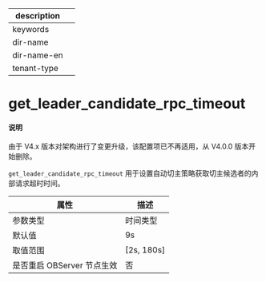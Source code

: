 |description||
|---|---|
|keywords||
|dir-name||
|dir-name-en||
|tenant-type||

# get_leader_candidate_rpc_timeout

<main id="notice" type='explain'>
<h4>说明</h4>
<p>由于 V4.x 版本对架构进行了变更升级，该配置项已不再适用，从 V4.0.0 版本开始删除。</p>
</main>

`get_leader_candidate_rpc_timeout` 用于设置自动切主策略获取切主候选者的内部请求超时时间。

|      **属性**      |    **描述**    |
|------------------|--------------|
| 参数类型             | 时间类型         |
| 默认值              | 9s           |
| 取值范围             | \[2s, 180s\] |
| 是否重启 OBServer 节点生效 | 否            |

